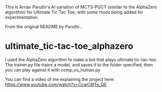 This is Arnav Paruthi's AI variation of MCTS-PUCT (similar to the AlphaZero algorithm) for Ultimate Tic Tac Toe, with some mods being added for experimentation.

From the original README by Paruthi...

# ultimate_tic-tac-toe_alphazero
I used the AlphaZero algorithm to make a bot that plays ultimate tic-tac-toe. 
The trainer.py file trains a model, and saves it to the folder specified, then you can play against it with comp_vs_human.py

You can find a video of me explaining the project here: https://www.youtube.com/watch?v=CcwC8tTe_QE
